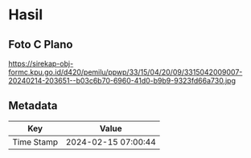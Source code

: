 # Hasil

## Foto C Plano

https://sirekap-obj-formc.kpu.go.id/d420/pemilu/ppwp/33/15/04/20/09/3315042009007-20240214-203651--b03c6b70-6960-41d0-b9b9-9323fd66a730.jpg


## Metadata

| Key        | Value               |
| ---------- | ------------------- |
| Time Stamp | 2024-02-15 07:00:44 |



